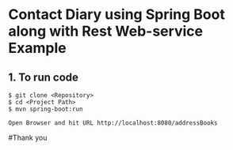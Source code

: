 # Contact Diary using Spring Boot along with Rest Web-service Example

## 1. To run code
```
$ git clone <Repository>
$ cd <Project Path>
$ mvn spring-boot:run

Open Browser and hit URL http://localhost:8080/addressBooks
```

#Thank you